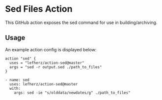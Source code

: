 # Sed Files Action

This GitHub action exposes the sed command for use in building/archiving.

## Usage

An example action config is displayed below:

```
action "sed" {
  uses = "lefherz/action-sed@master"
  args = "sed -r output.sed ./path_to_files"
}
```

```
- name: sed
  uses: lefherz/action-sed@master
  with:
    args: sed -ie "s/olddata/newdates/g" ./path_to_files"
```

